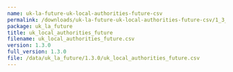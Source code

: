 ```yaml
---
name: uk-la-future-uk-local-authorities-future-csv
permalink: /downloads/uk-la-future-uk-local-authorities-future-csv/1_3_0
package: uk_la_future
title: uk_local_authorities_future
filename: uk_local_authorities_future.csv
version: 1.3.0
full_version: 1.3.0
file: /data/uk_la_future/1.3.0/uk_local_authorities_future.csv
---
```

